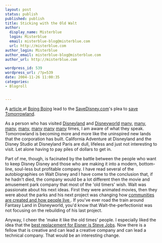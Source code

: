```yaml
---
layout: post
status: publish
published: publish
title: Sticking with the Old Walt
author:
  display_name: Misterblue
  login: Misterblue
  email: misterblue-blog@misterblue.com
  url: http://misterblue.com
author_login: Misterblue
author_email: misterblue-blog@misterblue.com
author_url: http://misterblue.com

wordpress_id: 539
wordpress_url: /?p=539
date: 2004-11-26 11:00:35
categories:
- Blogroll


---
```

<p>
    A
    <a href="http://www.boingboing.net/2004/11/13/save_tomorrowland.html">
        article
    </a>
    at
    <a href="http://boingboing.net/">Boing Boing</a>
    lead to the
    <a href="http://savedisney.com">SaveDisney.com</a>'s
    plea to
    <a href="http://savedisney.com/news/features/fe111204.1.asp">
        save Tomorrowland</a>.
</p>
<p>
    As a person who has visited
    <a href="http://disneyland.disney.go.com/">Disneyland</a>
    and
    <a href="http://disneyworld.disney.go.com/">Disneyworld</a>
    <a href="http://pics.misterblue.com/20030112-DisneyHalf/">many</a>,
    <a href="http://pics.misterblue.com/200211-DisneyThanksgiving/">many</a>,
    <a href="http://pics.misterblue.com/200203-ParisDisney/">many</a>,
    <a href="http://pics.misterblue.com/200201-Dland/">many</a>,
    <a href="http://pics.misterblue.com/200104-DLand/">many</a>
    <a href="http://pics.misterblue.com/200011-TokyoDLand/">many</a>
    <a href="http://pics.misterblue.com/200001-DWorld/">many</a>
    times,  I am aware of what they speak.
    Tomorrowland is becoming more and more like the uninspired
    new lands that the corporation has built.
    California Adventure at Disneyland and the
    Disney Studio at Disneyland Paris are dull, lifeless and
    just not interesting to visit.
    Let alone having to pay piles of dollars to get in.
</p>
<p>
    Part of me, though, is facinated by the battle between the
    people who want to keep Disney Disney and those who are
    making it into a modern, bottom-line, soul-less but profitable
    company.
    I have read several of the autobiographies on Walt Disney
    and I have come to the conclusion that, if he hadn't died,
    the company would be a lot different then the movie and
    amusement park company that most of the 'old timers' wish.
    Walt was passionate about his next ideas.
    First they were animated movies, then they were about
    the parks and his next project was changing how
    <a href="http://www.waltopia.com/">
        communities are created and how people live
    </a>
    .
    If you've ever road the train around Fantasy Land in
    Disneyworld, you'd know that Walt-the-perfectionist
    was not focusing on the rebuilding of his last project.
</p>
<p>
Anyway, I cheer the 'make it like the old times' people.
I especially liked the idea that the 
<a href="http://www.macobserver.com/article/2004/10/29.4.shtml">best replacement for Eisner is Steve Jobs</a>.
Now there is a fellow that is creative and can lead a creative company
and can lead a technical company.
That would be an interesting change.
</p>
